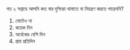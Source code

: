 গত ২ সপ্তাহে আপনি কত বার দুশ্চিন্তা থামাতে বা নিয়ন্ত্রণ করতে পারেননি?
1. মোটেও না
2. কয়েক দিন
3. অর্ধেকের বেশি দিন
4. প্রায় প্রতিদিন
